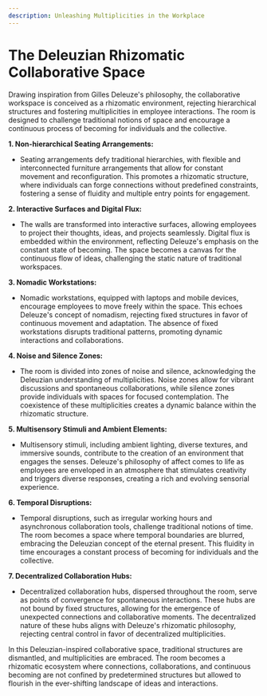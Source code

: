 ```yaml
---
description: Unleashing Multiplicities in the Workplace
---
```


# The Deleuzian Rhizomatic Collaborative Space

Drawing inspiration from Gilles Deleuze's philosophy, the collaborative workspace is conceived as a rhizomatic environment, rejecting hierarchical structures and fostering multiplicities in employee interactions. The room is designed to challenge traditional notions of space and encourage a continuous process of becoming for individuals and the collective.

**1. Non-hierarchical Seating Arrangements:**

* Seating arrangements defy traditional hierarchies, with flexible and interconnected furniture arrangements that allow for constant movement and reconfiguration. This promotes a rhizomatic structure, where individuals can forge connections without predefined constraints, fostering a sense of fluidity and multiple entry points for engagement.

**2. Interactive Surfaces and Digital Flux:**

* The walls are transformed into interactive surfaces, allowing employees to project their thoughts, ideas, and projects seamlessly. Digital flux is embedded within the environment, reflecting Deleuze's emphasis on the constant state of becoming. The space becomes a canvas for the continuous flow of ideas, challenging the static nature of traditional workspaces.

**3. Nomadic Workstations:**

* Nomadic workstations, equipped with laptops and mobile devices, encourage employees to move freely within the space. This echoes Deleuze's concept of nomadism, rejecting fixed structures in favor of continuous movement and adaptation. The absence of fixed workstations disrupts traditional patterns, promoting dynamic interactions and collaborations.

**4. Noise and Silence Zones:**

* The room is divided into zones of noise and silence, acknowledging the Deleuzian understanding of multiplicities. Noise zones allow for vibrant discussions and spontaneous collaborations, while silence zones provide individuals with spaces for focused contemplation. The coexistence of these multiplicities creates a dynamic balance within the rhizomatic structure.

**5. Multisensory Stimuli and Ambient Elements:**

* Multisensory stimuli, including ambient lighting, diverse textures, and immersive sounds, contribute to the creation of an environment that engages the senses. Deleuze's philosophy of affect comes to life as employees are enveloped in an atmosphere that stimulates creativity and triggers diverse responses, creating a rich and evolving sensorial experience.

**6. Temporal Disruptions:**

* Temporal disruptions, such as irregular working hours and asynchronous collaboration tools, challenge traditional notions of time. The room becomes a space where temporal boundaries are blurred, embracing the Deleuzian concept of the eternal present. This fluidity in time encourages a constant process of becoming for individuals and the collective.

**7. Decentralized Collaboration Hubs:**

* Decentralized collaboration hubs, dispersed throughout the room, serve as points of convergence for spontaneous interactions. These hubs are not bound by fixed structures, allowing for the emergence of unexpected connections and collaborative moments. The decentralized nature of these hubs aligns with Deleuze's rhizomatic philosophy, rejecting central control in favor of decentralized multiplicities.

In this Deleuzian-inspired collaborative space, traditional structures are dismantled, and multiplicities are embraced. The room becomes a rhizomatic ecosystem where connections, collaborations, and continuous becoming are not confined by predetermined structures but allowed to flourish in the ever-shifting landscape of ideas and interactions.
